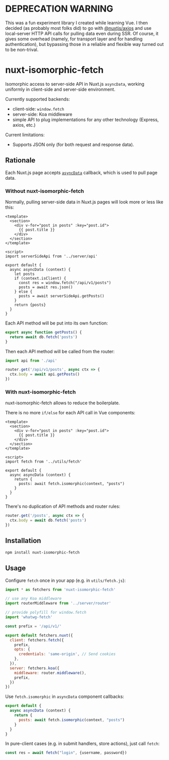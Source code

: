 # DEPRECATION WARNING

This was a fun experiment library I created while learning Vue. I then decided (as probably most folks did) to go with [@nuxtjs/axios](https://github.com/nuxt-community/axios-module) and use local-server HTTP API calls for pulling data even during SSR. Of course, it gives some overhead (namely, for transport layer and for handling authentication), but bypassing those in a reliable and flexible way turned out to be non-trival.

# nuxt-isomorphic-fetch

Isomorphic access to server-side API in Nuxt.js `asyncData`, working uniformly in client-side and server-side environment.

Currently supported backends:

- client-side: `window.fetch`
- server-side: Koa middleware
- simple API to plug implementations for any other technology (Express, axios, etc.)

Current limitations:

* Supports JSON only (for both request and response data).

## Rationale

Each Nuxt.js page accepts [`asyncData`](https://nuxtjs.org/guide/async-data) callback, which is used to pull page data.

### Without nuxt-isomorphic-fetch

Normally, pulling server-side data in Nuxt.js pages will look more or less like this:

```vue
<template>
  <section>
    <div v-for="post in posts" :key="post.id">
      {{ post.title }}
    </div>
  </section>
</template>

<script>
import serverSideApi from '../server/api'

export default {
  async asyncData (context) {
    let posts
    if (context.isClient) {
      const res = window.fetch("/api/v1/posts")
      posts = await res.json()
    } else {
      posts = await serverSideApi.getPosts()
    }
    return {posts}
  }
}
```

Each API method will be put into its own function:

```js
export async function getPosts() {
  return await db.fetch('posts')
}
```

Then each API method will be called from the router:

```js
import api from './api'

router.get('/api/v1/posts', async ctx => {
  ctx.body = await api.getPosts()
})
```

### With nuxt-isomorphic-fetch

nuxt-isomorphic-fetch allows to reduce the boilerplate.

There is no more `if/else` for each API call in Vue components:

```vue
<template>
  <section>
    <div v-for="post in posts" :key="post.id">
      {{ post.title }}
    </div>
  </section>
</template>

<script>
import fetch from '../utils/fetch'

export default {
  async asyncData (context) {
    return {
      posts: await fetch.isomorphic(context, "posts")
    }
  }
}
```

There's no duplication of API methods and router rules:

```js
router.get('/posts', async ctx => {
  ctx.body = await db.fetch('posts')
})
```

## Installation

```bash
npm install nuxt-isomorphic-fetch
```

## Usage

Configure `fetch` once in your app (e.g. in `utils/fetch.js`):

```js
import * as fetchers from 'nuxt-isomorphic-fetch'

// use any Koa middleware
import routerMiddleware from '../server/router'

// provide polyfill for window.fetch
import 'whatwg-fetch'

const prefix = '/api/v1/'

export default fetchers.nuxt({
  client: fetchers.fetch({
    prefix,
    opts: {
      credentials: 'same-origin', // Send cookies
    },
  }),
  server: fetchers.koa({
    middleware: router.middleware(),
    prefix,
  })
})
```

Use `fetch.isomorphic` in `asyncData` component callbacks:

```js
export default {
  async asyncData (context) {
    return {
      posts: await fetch.isomorphic(context, "posts")
    }
  }
}
```

In pure-client cases (e.g. in submit handlers, store actions), just call `fetch`:

```js
const res = await fetch("login", {username, password})
```
